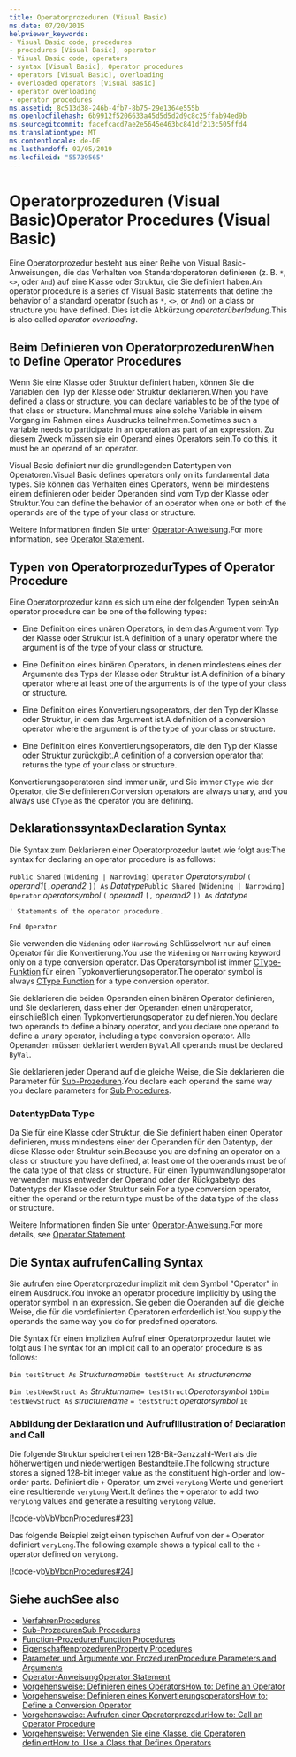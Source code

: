 ```yaml
---
title: Operatorprozeduren (Visual Basic)
ms.date: 07/20/2015
helpviewer_keywords:
- Visual Basic code, procedures
- procedures [Visual Basic], operator
- Visual Basic code, operators
- syntax [Visual Basic], Operator procedures
- operators [Visual Basic], overloading
- overloaded operators [Visual Basic]
- operator overloading
- operator procedures
ms.assetid: 8c513d38-246b-4fb7-8b75-29e1364e555b
ms.openlocfilehash: 6b9912f5206633a45d5d5d2d9c8c25ffab94ed9b
ms.sourcegitcommit: facefcacd7ae2e5645e463bc841df213c505ffd4
ms.translationtype: MT
ms.contentlocale: de-DE
ms.lasthandoff: 02/05/2019
ms.locfileid: "55739565"
---
```

# <a name="operator-procedures-visual-basic"></a><span data-ttu-id="fcbd9-102">Operatorprozeduren (Visual Basic)</span><span class="sxs-lookup"><span data-stu-id="fcbd9-102">Operator Procedures (Visual Basic)</span></span>
<span data-ttu-id="fcbd9-103">Eine Operatorprozedur besteht aus einer Reihe von Visual Basic-Anweisungen, die das Verhalten von Standardoperatoren definieren (z. B. `*`, `<>`, oder `And`) auf eine Klasse oder Struktur, die Sie definiert haben.</span><span class="sxs-lookup"><span data-stu-id="fcbd9-103">An operator procedure is a series of Visual Basic statements that define the behavior of a standard operator (such as `*`, `<>`, or `And`) on a class or structure you have defined.</span></span> <span data-ttu-id="fcbd9-104">Dies ist die Abkürzung *operatorüberladung*.</span><span class="sxs-lookup"><span data-stu-id="fcbd9-104">This is also called *operator overloading*.</span></span>  
  
## <a name="when-to-define-operator-procedures"></a><span data-ttu-id="fcbd9-105">Beim Definieren von Operatorprozeduren</span><span class="sxs-lookup"><span data-stu-id="fcbd9-105">When to Define Operator Procedures</span></span>  
 <span data-ttu-id="fcbd9-106">Wenn Sie eine Klasse oder Struktur definiert haben, können Sie die Variablen den Typ der Klasse oder Struktur deklarieren.</span><span class="sxs-lookup"><span data-stu-id="fcbd9-106">When you have defined a class or structure, you can declare variables to be of the type of that class or structure.</span></span> <span data-ttu-id="fcbd9-107">Manchmal muss eine solche Variable in einem Vorgang im Rahmen eines Ausdrucks teilnehmen.</span><span class="sxs-lookup"><span data-stu-id="fcbd9-107">Sometimes such a variable needs to participate in an operation as part of an expression.</span></span> <span data-ttu-id="fcbd9-108">Zu diesem Zweck müssen sie ein Operand eines Operators sein.</span><span class="sxs-lookup"><span data-stu-id="fcbd9-108">To do this, it must be an operand of an operator.</span></span>  
  
 <span data-ttu-id="fcbd9-109">Visual Basic definiert nur die grundlegenden Datentypen von Operatoren.</span><span class="sxs-lookup"><span data-stu-id="fcbd9-109">Visual Basic defines operators only on its fundamental data types.</span></span> <span data-ttu-id="fcbd9-110">Sie können das Verhalten eines Operators, wenn bei mindestens einem definieren oder beider Operanden sind vom Typ der Klasse oder Struktur.</span><span class="sxs-lookup"><span data-stu-id="fcbd9-110">You can define the behavior of an operator when one or both of the operands are of the type of your class or structure.</span></span>  
  
 <span data-ttu-id="fcbd9-111">Weitere Informationen finden Sie unter [Operator-Anweisung](../../../../visual-basic/language-reference/statements/operator-statement.md).</span><span class="sxs-lookup"><span data-stu-id="fcbd9-111">For more information, see [Operator Statement](../../../../visual-basic/language-reference/statements/operator-statement.md).</span></span>  
  
## <a name="types-of-operator-procedure"></a><span data-ttu-id="fcbd9-112">Typen von Operatorprozedur</span><span class="sxs-lookup"><span data-stu-id="fcbd9-112">Types of Operator Procedure</span></span>  
 <span data-ttu-id="fcbd9-113">Eine Operatorprozedur kann es sich um eine der folgenden Typen sein:</span><span class="sxs-lookup"><span data-stu-id="fcbd9-113">An operator procedure can be one of the following types:</span></span>  
  
-   <span data-ttu-id="fcbd9-114">Eine Definition eines unären Operators, in dem das Argument vom Typ der Klasse oder Struktur ist.</span><span class="sxs-lookup"><span data-stu-id="fcbd9-114">A definition of a unary operator where the argument is of the type of your class or structure.</span></span>  
  
-   <span data-ttu-id="fcbd9-115">Eine Definition eines binären Operators, in denen mindestens eines der Argumente des Typs der Klasse oder Struktur ist.</span><span class="sxs-lookup"><span data-stu-id="fcbd9-115">A definition of a binary operator where at least one of the arguments is of the type of your class or structure.</span></span>  
  
-   <span data-ttu-id="fcbd9-116">Eine Definition eines Konvertierungsoperators, der den Typ der Klasse oder Struktur, in dem das Argument ist.</span><span class="sxs-lookup"><span data-stu-id="fcbd9-116">A definition of a conversion operator where the argument is of the type of your class or structure.</span></span>  
  
-   <span data-ttu-id="fcbd9-117">Eine Definition eines Konvertierungsoperators, die den Typ der Klasse oder Struktur zurückgibt.</span><span class="sxs-lookup"><span data-stu-id="fcbd9-117">A definition of a conversion operator that returns the type of your class or structure.</span></span>  
  
 <span data-ttu-id="fcbd9-118">Konvertierungsoperatoren sind immer unär, und Sie immer `CType` wie der Operator, die Sie definieren.</span><span class="sxs-lookup"><span data-stu-id="fcbd9-118">Conversion operators are always unary, and you always use `CType` as the operator you are defining.</span></span>  
  
## <a name="declaration-syntax"></a><span data-ttu-id="fcbd9-119">Deklarationssyntax</span><span class="sxs-lookup"><span data-stu-id="fcbd9-119">Declaration Syntax</span></span>  
 <span data-ttu-id="fcbd9-120">Die Syntax zum Deklarieren einer Operatorprozedur lautet wie folgt aus:</span><span class="sxs-lookup"><span data-stu-id="fcbd9-120">The syntax for declaring an operator procedure is as follows:</span></span>  
  
 <span data-ttu-id="fcbd9-121">`Public Shared`   `[Widening | Narrowing]`   `Operator`  *Operatorsymbol* `(` *operand1*`[,`*operand2* `]) As` *Datatype*</span><span class="sxs-lookup"><span data-stu-id="fcbd9-121">`Public Shared`   `[Widening | Narrowing]`   `Operator`  *operatorsymbol*  `(` *operand1*  `[,`  *operand2* `]) As`  *datatype*</span></span>  
  
 `' Statements of the operator procedure.`  
  
 `End Operator`  
  
 <span data-ttu-id="fcbd9-122">Sie verwenden die `Widening` oder `Narrowing` Schlüsselwort nur auf einen Operator für die Konvertierung.</span><span class="sxs-lookup"><span data-stu-id="fcbd9-122">You use the `Widening` or `Narrowing` keyword only on a type conversion operator.</span></span> <span data-ttu-id="fcbd9-123">Das Operatorsymbol ist immer [CType-Funktion](../../../../visual-basic/language-reference/functions/ctype-function.md) für einen Typkonvertierungsoperator.</span><span class="sxs-lookup"><span data-stu-id="fcbd9-123">The operator symbol is always [CType Function](../../../../visual-basic/language-reference/functions/ctype-function.md) for a type conversion operator.</span></span>  
  
 <span data-ttu-id="fcbd9-124">Sie deklarieren die beiden Operanden einen binären Operator definieren, und Sie deklarieren, dass einer der Operanden einen unäroperator, einschließlich einen Typkonvertierungsoperator zu definieren.</span><span class="sxs-lookup"><span data-stu-id="fcbd9-124">You declare two operands to define a binary operator, and you declare one operand to define a unary operator, including a type conversion operator.</span></span> <span data-ttu-id="fcbd9-125">Alle Operanden müssen deklariert werden `ByVal`.</span><span class="sxs-lookup"><span data-stu-id="fcbd9-125">All operands must be declared `ByVal`.</span></span>  
  
 <span data-ttu-id="fcbd9-126">Sie deklarieren jeder Operand auf die gleiche Weise, die Sie deklarieren die Parameter für [Sub-Prozeduren](./sub-procedures.md).</span><span class="sxs-lookup"><span data-stu-id="fcbd9-126">You declare each operand the same way you declare parameters for [Sub Procedures](./sub-procedures.md).</span></span>  
  
### <a name="data-type"></a><span data-ttu-id="fcbd9-127">Datentyp</span><span class="sxs-lookup"><span data-stu-id="fcbd9-127">Data Type</span></span>  
 <span data-ttu-id="fcbd9-128">Da Sie für eine Klasse oder Struktur, die Sie definiert haben einen Operator definieren, muss mindestens einer der Operanden für den Datentyp, der diese Klasse oder Struktur sein.</span><span class="sxs-lookup"><span data-stu-id="fcbd9-128">Because you are defining an operator on a class or structure you have defined, at least one of the operands must be of the data type of that class or structure.</span></span> <span data-ttu-id="fcbd9-129">Für einen Typumwandlungsoperator verwenden muss entweder der Operand oder der Rückgabetyp des Datentyps der Klasse oder Struktur sein.</span><span class="sxs-lookup"><span data-stu-id="fcbd9-129">For a type conversion operator, either the operand or the return type must be of the data type of the class or structure.</span></span>  
  
 <span data-ttu-id="fcbd9-130">Weitere Informationen finden Sie unter [Operator-Anweisung](../../../../visual-basic/language-reference/statements/operator-statement.md).</span><span class="sxs-lookup"><span data-stu-id="fcbd9-130">For more details, see [Operator Statement](../../../../visual-basic/language-reference/statements/operator-statement.md).</span></span>  
  
## <a name="calling-syntax"></a><span data-ttu-id="fcbd9-131">Die Syntax aufrufen</span><span class="sxs-lookup"><span data-stu-id="fcbd9-131">Calling Syntax</span></span>  
 <span data-ttu-id="fcbd9-132">Sie aufrufen eine Operatorprozedur implizit mit dem Symbol "Operator" in einem Ausdruck.</span><span class="sxs-lookup"><span data-stu-id="fcbd9-132">You invoke an operator procedure implicitly by using the operator symbol in an expression.</span></span> <span data-ttu-id="fcbd9-133">Sie geben die Operanden auf die gleiche Weise, die für die vordefinierten Operatoren erforderlich ist.</span><span class="sxs-lookup"><span data-stu-id="fcbd9-133">You supply the operands the same way you do for predefined operators.</span></span>  
  
 <span data-ttu-id="fcbd9-134">Die Syntax für einen impliziten Aufruf einer Operatorprozedur lautet wie folgt aus:</span><span class="sxs-lookup"><span data-stu-id="fcbd9-134">The syntax for an implicit call to an operator procedure is as follows:</span></span>  
  
 <span data-ttu-id="fcbd9-135">`Dim testStruct As`  *Strukturname*</span><span class="sxs-lookup"><span data-stu-id="fcbd9-135">`Dim testStruct As`  *structurename*</span></span>  
  
 <span data-ttu-id="fcbd9-136">`Dim testNewStruct As`  *Strukturname*`= testStruct`*Operatorsymbol*  `10`</span><span class="sxs-lookup"><span data-stu-id="fcbd9-136">`Dim testNewStruct As`  *structurename*  `= testStruct`  *operatorsymbol*  `10`</span></span>  
  
### <a name="illustration-of-declaration-and-call"></a><span data-ttu-id="fcbd9-137">Abbildung der Deklaration und Aufruf</span><span class="sxs-lookup"><span data-stu-id="fcbd9-137">Illustration of Declaration and Call</span></span>  
 <span data-ttu-id="fcbd9-138">Die folgende Struktur speichert einen 128-Bit-Ganzzahl-Wert als die höherwertigen und niederwertigen Bestandteile.</span><span class="sxs-lookup"><span data-stu-id="fcbd9-138">The following structure stores a signed 128-bit integer value as the constituent high-order and low-order parts.</span></span> <span data-ttu-id="fcbd9-139">Definiert die `+` Operator, um zwei `veryLong` Werte und generiert eine resultierende `veryLong` Wert.</span><span class="sxs-lookup"><span data-stu-id="fcbd9-139">It defines the `+` operator to add two `veryLong` values and generate a resulting `veryLong` value.</span></span>  
  
 [!code-vb[VbVbcnProcedures#23](./codesnippet/VisualBasic/operator-procedures_1.vb)]  
  
 <span data-ttu-id="fcbd9-140">Das folgende Beispiel zeigt einen typischen Aufruf von der `+` Operator definiert `veryLong`.</span><span class="sxs-lookup"><span data-stu-id="fcbd9-140">The following example shows a typical call to the `+` operator defined on `veryLong`.</span></span>  
  
 [!code-vb[VbVbcnProcedures#24](./codesnippet/VisualBasic/operator-procedures_2.vb)]  
  
  
## <a name="see-also"></a><span data-ttu-id="fcbd9-141">Siehe auch</span><span class="sxs-lookup"><span data-stu-id="fcbd9-141">See also</span></span>
- [<span data-ttu-id="fcbd9-142">Verfahren</span><span class="sxs-lookup"><span data-stu-id="fcbd9-142">Procedures</span></span>](./index.md)
- [<span data-ttu-id="fcbd9-143">Sub-Prozeduren</span><span class="sxs-lookup"><span data-stu-id="fcbd9-143">Sub Procedures</span></span>](./sub-procedures.md)
- [<span data-ttu-id="fcbd9-144">Function-Prozeduren</span><span class="sxs-lookup"><span data-stu-id="fcbd9-144">Function Procedures</span></span>](./function-procedures.md)
- [<span data-ttu-id="fcbd9-145">Eigenschaftenprozeduren</span><span class="sxs-lookup"><span data-stu-id="fcbd9-145">Property Procedures</span></span>](./property-procedures.md)
- [<span data-ttu-id="fcbd9-146">Parameter und Argumente von Prozeduren</span><span class="sxs-lookup"><span data-stu-id="fcbd9-146">Procedure Parameters and Arguments</span></span>](./procedure-parameters-and-arguments.md)
- [<span data-ttu-id="fcbd9-147">Operator-Anweisung</span><span class="sxs-lookup"><span data-stu-id="fcbd9-147">Operator Statement</span></span>](../../../../visual-basic/language-reference/statements/operator-statement.md)
- [<span data-ttu-id="fcbd9-148">Vorgehensweise: Definieren eines Operators</span><span class="sxs-lookup"><span data-stu-id="fcbd9-148">How to: Define an Operator</span></span>](./how-to-define-an-operator.md)
- [<span data-ttu-id="fcbd9-149">Vorgehensweise: Definieren eines Konvertierungsoperators</span><span class="sxs-lookup"><span data-stu-id="fcbd9-149">How to: Define a Conversion Operator</span></span>](./how-to-define-a-conversion-operator.md)
- [<span data-ttu-id="fcbd9-150">Vorgehensweise: Aufrufen einer Operatorprozedur</span><span class="sxs-lookup"><span data-stu-id="fcbd9-150">How to: Call an Operator Procedure</span></span>](./how-to-call-an-operator-procedure.md)
- [<span data-ttu-id="fcbd9-151">Vorgehensweise: Verwenden Sie eine Klasse, die Operatoren definiert</span><span class="sxs-lookup"><span data-stu-id="fcbd9-151">How to: Use a Class that Defines Operators</span></span>](./how-to-use-a-class-that-defines-operators.md)
